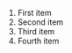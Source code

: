 <ol>
  <li> First item</li>
  <li> Second item</li>
  <li> Third item</li>
  <li> Fourth item</li>
</ol>
